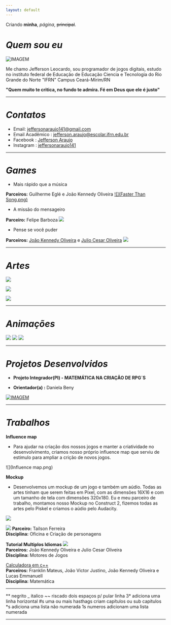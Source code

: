 ```yaml
---
layout: default
---
```


Criando **minha**, _página_, ~~principal~~.

# _Quem sou eu_
![IMAGEM](Jefferson.jpg)

Me chamo Jefferson Leocardo, sou programador de jogos digitais, estudo no
instituto federal de Educação de Educação Ciencia e Tecnologia do 
Rio Grande do Norte "IFRN" Campus Ceará-Mirim/RN

**"Quem muito te critica, no fundo te admira. Fé em Deus que ele é justo"**

***

# _Contatos_

* Email: jeffersonaraujo141@gmail.com
* Email Acadêmico : jefferson.araujo@escolar.ifrn.edu.br
* Facebook : [Jefferson Araujo](https://www.facebook.com/profile.php?id=100005695811266/)
* Instagram : [jeffersonaraujo141](https://www.instagram.com/jeffersonaraujo141/)

***

# _Games_

* Mais rápido que a música 

**Parceiros:** Guilherme Eglé e João Kennedy Oliveira
[![](Faster Than Song.png)](https://jefferson141.github.io/Faster%20Than%20Song/)


* A missão do mensageiro

**Parceiro:** Felipe Barboza
[![](Jogo2.png)](https://jefferson141.github.io/A%20miss%C3%A3o%20do%20Mensageiro/)


* Pense se você puder

**Parceiros:** [João Kennedy Oliveira](https://kkenedy.github.io/) e [Julio Cesar Oliveira](https://cesarabc45.github.io/)
[![](Jogo1.png)](https://jefferson141.github.io/Pense%20se%20voc%C3%AA%20puder/)


***

# _Artes_

![](Robô.png)   

![](Textura-iloveimg-resized.png)

![](17.png)

***

# _Animações_

![](Animação-2.gif)  ![](Animação-1(Correndo)-.gif)  ![](Animação1.gif)


***

# _Projetos Desenvolvidos_

* **Projeto Integrador(PI) - MATEMÁTICA NA CRIAÇÃO DE RPG´S**

*  **Orientador(a) :** Daniela Beny

[![IMAGEM](BannerEXPOTEC.png)](https://drive.google.com/open?id=1v4zFWwxQ6Ng70GOFBaQHAZC14bfdrlWiP0zdXP3FPBM)



***

# _Trabalhos_



**Influence map**
* Para ajudar na criação dos nossos jogos e manter a criatividade no desenvolvimento, criamos nosso próprio
influence map que serviu de estimulo para ampliar a crição de novos jogos.

![](Influence map.png)



**Mockup**
* Desenvolvemos um mockup de um jogo e também um aúdio. Todas as artes tinham que serem feitas em Pixel, 
com as dimensões 16X16 e com um tamanho de tela com dimensões 320x180. Eu e meu parceiro de trabalho, montamos nosso
Mockup no Construct 2, fizemos todas as artes pelo Piskel e criamos o aúdio pelo Audacity.

![](Audacity.png)

[![](Mackupp.png)](https://jefferson141.github.io/Mockup/)
**Parceiro:** Tailson Ferreira   
**Disciplina:** Oficina e Criação de personagens

**Tutorial Multiplos Idiomas**
[![](TutorialMultiIdioma.png)](https://drive.google.com/open?id=1bczwvJeXzpCUOJeaYsit2PXPMRPebd5P)   
**Parceiros:** João Kennedy Oliveira e Julio Cesar Oliveira   
**Disciplina:** Motores de Jogos

[Calculadora em c++](https://drive.google.com/open?id=0B3htAGIN8ng2ZC1yQjZ6NUNuVTZYM29FS3FtWlRieXZ0U05r)   
**Parceiros:** Franklin Mateus, João Victor Justino, João Kennedy Oliveira e Lucas Emmanuell   
**Disciplina:** Matemática

* * *

** negrito
_ italico
~~ riscado
  dois espaços p/ pular linha
3* adiciona uma linha horizontal
#s uma ou mais hasthags criam capítulos ou sub capítulos
*s adiciona uma lista não numerada
1s numeros adicionam uma lista numerada

* * *




